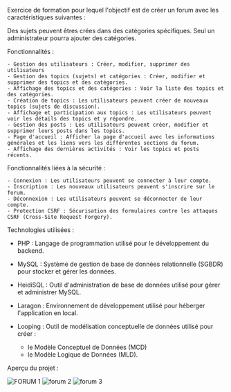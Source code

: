 Exercice de formation pour lequel l'objectif est de créer un forum avec les caractéristiques suivantes :

Des sujets peuvent êtres crées dans des catégories spécifiques. Seul un administrateur pourra ajouter des catégories. 

Fonctionnalités :

    - Gestion des utilisateurs : Créer, modifier, supprimer des utilisateurs
    - Gestion des topics (sujets) et catégories : Créer, modifier et supprimer des topics et des catégories.
    - Affichage des topics et des catégories : Voir la liste des topics et des catégories.
    - Création de topics : Les utilisateurs peuvent créer de nouveaux topics (sujets de discussion).
    - Affichage et participation aux topics : Les utilisateurs peuvent voir les détails des topics et y répondre.
    - Gestion des posts : Les utilisateurs peuvent créer, modifier et supprimer leurs posts dans les topics.
    - Page d'accueil : Afficher la page d'accueil avec les informations générales et les liens vers les différentes sections du forum.
    - Affichage des dernières activités : Voir les topics et posts récents.

Fonctionnalités liées à la sécurité :

    - Connexion : Les utilisateurs peuvent se connecter à leur compte.
    - Inscription : Les nouveaux utilisateurs peuvent s'inscrire sur le forum.
    - Déconnexion : Les utilisateurs peuvent se déconnecter de leur compte.
    - Protection CSRF : Sécurisation des formulaires contre les attaques CSRF (Cross-Site Request Forgery).


Technologies utilisées :

- PHP : Langage de programmation utilisé pour le développement du backend.

- MySQL : Système de gestion de base de données relationnelle (SGBDR) pour stocker et gérer les données.

- HeidiSQL : Outil d'administration de base de données utilisé pour gérer et administrer MySQL.

- Laragon : Environnement de développement utilisé pour héberger l'application en local.

- Looping : Outil de modélisation conceptuelle de données utilisé pour créer :
  - le Modèle Conceptuel de Données (MCD)
  - le Modèle Logique de Données (MLD).



Aperçu du projet :

![FORUM 1](https://github.com/user-attachments/assets/93dbaa34-cdfa-42a6-9838-037b9f630433)
![forum 2](https://github.com/user-attachments/assets/b5db9a22-90b8-47a6-a81c-40fc706c949e)
![forum 3](https://github.com/user-attachments/assets/3ee91397-2409-4537-b2c5-868c40dc81c5)

